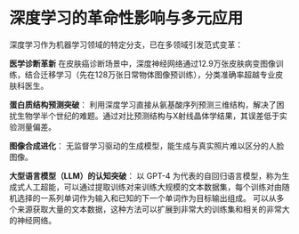 # 深度学习的革命性影响与多元应用

深度学习作为机器学习领域的特定分支，已在多领域引发范式变革：

**医学诊断革新**
在皮肤癌诊断场景中，深度神经网络通过12.9万张皮肤病变图像训练，结合迁移学习（先在128万张日常物体图像预训练），分类准确率超越专业皮肤科医生。

**蛋白质结构预测突破**：
利用深度学习直接从氨基酸序列预测三维结构，解决了困扰生物学半个世纪的难题。通过对比预测结构与X射线晶体学结果，其误差低于实验测量偏差。

**图像合成进化**：
无监督学习驱动的生成模型，能生成与真实照片难以区分的人脸图像。

**大型语言模型（LLM）的认知突破**：
以 GPT-4 为代表的自回归语言模型，称为生成式人工超能，可以通过提取训练对来训练大规模的文本数据集，每个训练对由随机选择的一系列单词作为输入和已知的下一个单词作为目标输出组成。
可以从多个来源获取大量的文本数据，这种方法可以扩展到非常大的训练集和相关的非常大的神经网络。